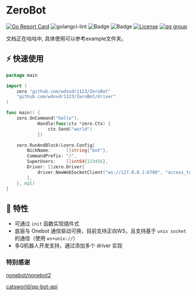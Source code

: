 # ZeroBot

[![Go Report Card](https://goreportcard.com/badge/github.com/wdvxdr1123/ZeroBot)](https://goreportcard.com/report/github.com/wdvxdr1123/ZeroBot)
![golangci-lint](https://github.com/wdvxdr1123/ZeroBot/workflows/golang-ci/badge.svg)
![Badge](https://img.shields.io/badge/OneBot-v11-black)
![Badge](https://img.shields.io/badge/gocqhttp-v1.0.0-black)
[![License](https://img.shields.io/github/license/wdvxdr1123/ZeroBot.svg?style=flat-square&logo=gnu)](https://raw.githubusercontent.com/wdvxdr1123/ZeroBot/main/LICENSE)
[![qq group](https://img.shields.io/badge/group-892659456-red?style=flat-square&logo=tencent-qq)](https://jq.qq.com/?_wv=1027&k=E6Zov6Fi)

文档正在咕咕中, 具体使用可以参考example文件夹。

## ⚡️ 快速使用

```go
package main

import (
	zero "github.com/wdvxdr1123/ZeroBot"
	"github.com/wdvxdr1123/ZeroBot/driver"
)

func main() {
	zero.OnCommand("hello").
            Handle(func(ctx *zero.Ctx) {
                ctx.Send("world")
            })

	zero.RunAndBlock(&zero.Config{
		NickName:      []string{"bot"},
		CommandPrefix: "/",
		SuperUsers:    []int64{123456},
		Driver: []zero.Driver{
			driver.NewWebSocketClient("ws://127.0.0.1:6700", "access_token"),
		},
	}, nil)
}
```

## 🎯 特性

- 可通过 `init` 函数实现插件式
- 底层与 Onebot 通信驱动可换，目前支持正向WS，且支持基于 `unix socket` 的通信（使用 `ws+unix://`）
- 多Q机器人开发支持，通过添加多个 driver 实现

### 特别感谢

[nonebot/nonebot2](https://github.com/nonebot/nonebot2)

[catsworld/qq-bot-api](https://github.com/catsworld/qq-bot-api)
